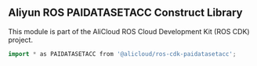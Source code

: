 ## Aliyun ROS PAIDATASETACC Construct Library

This module is part of the AliCloud ROS Cloud Development Kit (ROS CDK) project.

```go
import * as PAIDATASETACC from '@alicloud/ros-cdk-paidatasetacc';
```
